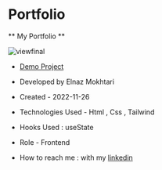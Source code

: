 # Portfolio

** My Portfolio **

![viewfinal](https://user-images.githubusercontent.com/109727844/204102879-086fee63-9bda-43b2-a1aa-49879c3f2d39.jpg)

- [Demo Project](https://github.com/Elinazmokhtari/Portfolio)

- Developed by Elnaz Mokhtari

- Created - 2022-11-26

- Technologies Used - Html , Css , Tailwind

- Hooks Used : useState 

- Role - Frontend

- How to reach me : with my [linkedin](https://www.linkedin.com/in/Elnaz-mokhtari)
